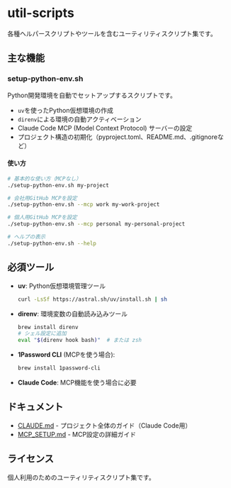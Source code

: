 # util-scripts

各種ヘルパースクリプトやツールを含むユーティリティスクリプト集です。

## 主な機能

### setup-python-env.sh

Python開発環境を自動でセットアップするスクリプトです。

- `uv`を使ったPython仮想環境の作成
- `direnv`による環境の自動アクティベーション
- Claude Code MCP (Model Context Protocol) サーバーの設定
- プロジェクト構造の初期化（pyproject.toml、README.md、.gitignoreなど）

#### 使い方

```bash
# 基本的な使い方（MCPなし）
./setup-python-env.sh my-project

# 会社用GitHub MCPを設定
./setup-python-env.sh --mcp work my-work-project

# 個人用GitHub MCPを設定
./setup-python-env.sh --mcp personal my-personal-project

# ヘルプの表示
./setup-python-env.sh --help
```

## 必須ツール

- **uv**: Python仮想環境管理ツール
  ```bash
  curl -LsSf https://astral.sh/uv/install.sh | sh
  ```
- **direnv**: 環境変数の自動読み込みツール
  ```bash
  brew install direnv
  # シェル設定に追加
  eval "$(direnv hook bash)"  # または zsh
  ```
- **1Password CLI** (MCPを使う場合):
  ```bash
  brew install 1password-cli
  ```
- **Claude Code**: MCP機能を使う場合に必要

## ドキュメント

- [CLAUDE.md](CLAUDE.md) - プロジェクト全体のガイド（Claude Code用）
- [MCP_SETUP.md](MCP_SETUP.md) - MCP設定の詳細ガイド

## ライセンス

個人利用のためのユーティリティスクリプト集です。
